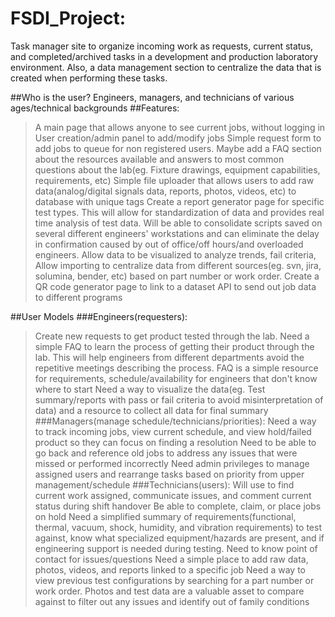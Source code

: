 # FSDI_Project: 
Task manager site to organize incoming work as requests, current status, and completed/archived tasks in a development and production laboratory environment. Also, a data management section to centralize the data that is created when performing these tasks.

##Who is the user?
Engineers, managers, and technicians of various ages/technical backgrounds
##Features:
>A main page that allows anyone to see current jobs, without logging in
>User creation/admin panel to add/modify jobs
>Simple request form to add jobs to queue for non registered users. Maybe add a FAQ section about the resources available and answers to most common questions about the lab(eg. Fixture drawings, equipment capabilities, requirements, etc)
>Simple file uploader that allows users to add raw data(analog/digital signals data, reports, photos, videos, etc) to database with unique tags
>Create a report generator page for specific test types. This will allow for standardization of data and provides real time analysis of test data. Will be able to consolidate scripts saved on several different engineers' workstations and can eliminate the delay in confirmation caused by out of office/off hours/and overloaded engineers.
>Allow data to be visualized to analyze trends, fail criteria, 
>Allow importing to centralize data from different sources(eg. svn, jira, solumina, bender, etc) based on part number or work order.
>Create a QR code generator page to link to a dataset
>API to send out job data to different programs

##User Models
###Engineers(requesters): 
>Create new requests to get product tested through the lab.
>Need a simple FAQ to learn the process of getting their product through the lab. This will help engineers from different departments avoid the repetitive meetings describing the process.
>FAQ is a simple resource for requirements, schedule/availability for engineers that don't know where to start
>Need a way to visualize the data(eg. Test summary/reports with pass or fail criteria to avoid misinterpretation of data) and a resource to collect all data for final summary
###Managers(manage schedule/technicians/priorities):
>Need a way to track incoming jobs, view current schedule, and view hold/failed product so they can focus on finding a resolution 
>Need to be able to go back and reference old jobs to address any issues that were missed or performed incorrectly
>Need admin privileges to manage assigned users and rearrange tasks based on priority from upper management/schedule
###Technicians(users):
>Will use to find current work assigned, communicate issues, and comment current status during shift handover
>Be able to complete, claim, or place jobs on hold
>Need a simplified summary of requirements(functional, thermal, vacuum, shock, humidity, and vibration requirements) to test against, know what specialized equipment/hazards are present, and if engineering support is needed during testing. 
>Need to know point of contact for issues/questions
>Need a simple place to add raw data, photos, videos, and reports linked to a specific job
>Need a way to view previous test configurations by searching for a part number or work order. Photos and test data are a valuable asset to compare against to filter out any issues and identify out of family conditions
